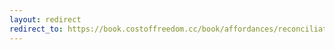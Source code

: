 ```yaml
---
layout: redirect
redirect_to: https://book.costoffreedom.cc/book/affordances/reconciliation.html
---
```

